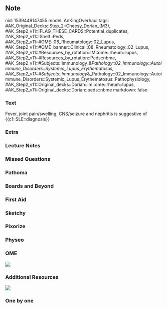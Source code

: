 ## Note
nid: 1539449147455
model: AnKingOverhaul
tags: #AK_Original_Decks::Step_2::Cheesy_Dorian_(M3), #AK_Step2_v11::!FLAG_THESE_CARDS::Potential_duplicates, #AK_Step2_v11::!Shelf::Peds, #AK_Step2_v11::#OME::08_Rheumatology::02_Lupus, #AK_Step2_v11::#OME_banner::Clinical::08_Rheumatology::02_Lupus, #AK_Step2_v11::#Resources_by_rotation::IM::ome::rheum::lupus, #AK_Step2_v11::#Resources_by_rotation::Peds::nbme, #AK_Step2_v11::#Subjects::Immunology_&_Pathology::02_Immunology::Autoimmune_Disorders::Systemic_Lupus_Erythematosus, #AK_Step2_v11::#Subjects::Immunology_&_Pathology::02_Immunology::Autoimmune_Disorders::Systemic_Lupus_Erythematosus::Pathophysiology, #AK_Step2_v11::Original_decks::Dorian::im::ome::rheum::lupus, #AK_Step2_v11::Original_decks::Dorian::peds::nbme
markdown: false

### Text
Fever, joint pain/swelling, CNS/seizure and nephritis is suggestive of {{c1::SLE::diagnosis}}

### Extra


### Lecture Notes


### Missed Questions


### Pathoma


### Boards and Beyond


### First Aid


### Sketchy


### Pixorize


### Physeo


### OME
<div class="ome-widget">
  <a href=
  "https://onlinemeded.org/spa/rheumatology/lupus/acquire?ref=anki">
  <img src="_OME_AnkiFlashcards_Lesson_5.png"></a>
</div>

### Additional Resources
<img src="paste-6799113618194433.jpg">

### One by one

